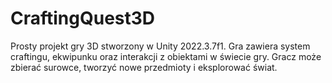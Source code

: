 # CraftingQuest3D
 Prosty projekt gry 3D stworzony w Unity 2022.3.7f1. Gra zawiera system craftingu, ekwipunku oraz interakcji z obiektami w świecie gry. Gracz może zbierać surowce, tworzyć nowe przedmioty i eksplorować świat.
